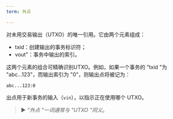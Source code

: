 ```yaml
---
term: 外点

---
```

对未用交易输出（UTXO）的唯一引用。它由两个元素组成：


- txid：创建输出的事务标识符；
- vout"：事务中输出的索引。

这两个元素的组合可精确识别UTXO。例如，如果一个事务的 "txid "为 "abc...123"，而输出索引为 "0"，则输出点将被记为：

```text
abc...123:0
```

出点用于新事务的输入（`vin`），以指示正在使用哪个 UTXO。

> ► *"外点 "一词通常与 "UTXO "同义*。